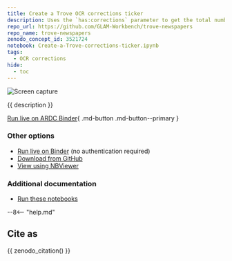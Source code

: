 ```yaml
---
title: Create a Trove OCR corrections ticker
description: Uses the `has:corrections` parameter to get the total number of newspaper articles with OCR corrections, then displays the results, updating every five seconds.
repo_url: https://github.com/GLAM-Workbench/trove-newspapers
repo_name: trove-newspapers
zenodo_concept_id: 3521724
notebook: Create-a-Trove-corrections-ticker.ipynb
tags:
  - OCR corrections
hide:
  - toc
---
```


![Screen capture](../images/corrections-ticker.gif)

{{ description }}

[Run live on ARDC Binder](https://binderhub.rc.nectar.org.au/v2/gh/GLAM-Workbench/{{repo_name}}/HEAD?urlpath=/lab/tree/{{notebook}}){ .md-button .md-button--primary }

### Other options

* [Run live on Binder](https://mybinder.org/v2/gh/GLAM-Workbench/{{repo_name}}/HEAD?urlpath=/lab/tree/{{notebook}}) (no authentication required)
* [Download from GitHub](https://github.com/GLAM-Workbench/{{repo_name}}/blob/master/{{notebook}})
* [View using NBViewer](https://nbviewer.jupyter.org/github/GLAM-Workbench/{{repo_name}}/blob/master/{{notebook}})

### Additional documentation

* [Run these notebooks](../#run-these-notebooks)

--8<-- "help.md"

## Cite as

{{ zenodo_citation() }}